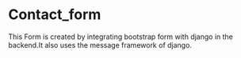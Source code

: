 # Contact_form
This Form is created by integrating bootstrap form with django in the backend.It also uses the message framework of django.
